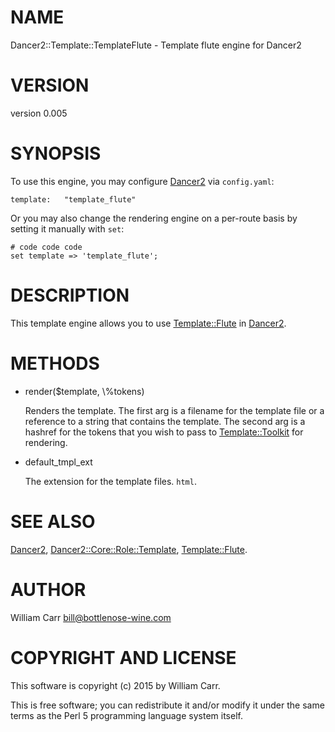 # NAME

Dancer2::Template::TemplateFlute - Template flute engine for Dancer2

# VERSION

version 0.005

# SYNOPSIS

To use this engine, you may configure [Dancer2](https://metacpan.org/pod/Dancer2) via `config.yaml`:

    template:   "template_flute"

Or you may also change the rendering engine on a per-route basis by
setting it manually with `set`:

    # code code code
    set template => 'template_flute';

# DESCRIPTION

This template engine allows you to use [Template::Flute](https://metacpan.org/pod/Template::Flute) in [Dancer2](https://metacpan.org/pod/Dancer2).

# METHODS

- render($template, \\%tokens)

    Renders the template.  The first arg is a filename for the template file
    or a reference to a string that contains the template.  The second arg
    is a hashref for the tokens that you wish to pass to
    [Template::Toolkit](https://metacpan.org/pod/Template::Toolkit) for rendering.

- default\_tmpl\_ext

    The extension for the template files. `html`.

# SEE ALSO

[Dancer2](https://metacpan.org/pod/Dancer2), [Dancer2::Core::Role::Template](https://metacpan.org/pod/Dancer2::Core::Role::Template), [Template::Flute](https://metacpan.org/pod/Template::Flute).

# AUTHOR

William Carr <bill@bottlenose-wine.com>

# COPYRIGHT AND LICENSE

This software is copyright (c) 2015 by William Carr.

This is free software; you can redistribute it and/or modify it under
the same terms as the Perl 5 programming language system itself.
